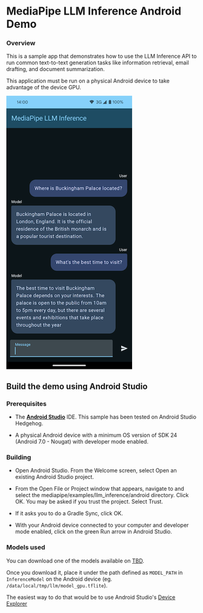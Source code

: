 # MediaPipe LLM Inference Android Demo

### Overview

This is a sample app that demonstrates how to use the LLM Inference API to run common text-to-text generation tasks like information retrieval, email drafting, and document summarization.

This application must be run on a physical Android device to take advantage of the device GPU.

![LLM Inference Demo](llm_inference.png)

## Build the demo using Android Studio

### Prerequisites

*   The **[Android Studio](https://developer.android.com/studio/index.html)**
    IDE. This sample has been tested on Android Studio Hedgehog.

*   A physical Android device with a minimum OS version of SDK 24 (Android 7.0 -
    Nougat) with developer mode enabled.

### Building

*   Open Android Studio. From the Welcome screen, select Open an existing
    Android Studio project.

*   From the Open File or Project window that appears, navigate to and select
    the mediapipe/examples/llm_inference/android directory. Click OK. You may
    be asked if you trust the project. Select Trust.

*   If it asks you to do a Gradle Sync, click OK.

*   With your Android device connected to your computer and developer mode
    enabled, click on the green Run arrow in Android Studio.

### Models used

[//]: # (TODO: Update this section with proper instructions on how to download a model)
You can download one of the models available on [TBD](https://ai.google.dev/tbd).

Once you download it, place it under the path defined as `MODEL_PATH` in `InferenceModel` on the Android device
 (eg. `/data/local/tmp/llm/model_gpu.tflite`).

The easiest way to do that would be to use Android Studio's [Device Explorer](https://developer.android.com/studio/debug/device-file-explorer)
